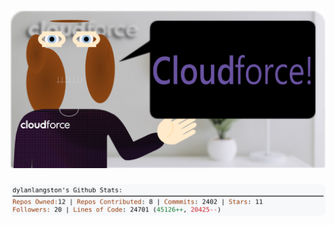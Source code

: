<!-- 
Version 3.0.76
Built Mon Sep 02 2024 05:19:18 GMT+0000 (Coordinated Universal Time)
-->

<h1 align="center">
  <a href="https://github.com/cf-dlangston/cf-dlangston/tree/master/src" title="Click to View Source">
    <picture width="100%" alt="Dylan">
      <source media="(prefers-color-scheme: dark)" srcset="dylan-dark.svg?version=3.0.76">
      <img src="dylan-light.svg?version=3.0.76" alt="Dylan">
    </picture>
  </a>
</h1>

<div align="center">
  <picture width="100%" alt="Profile Info and Stats">
    <source media="(prefers-color-scheme: dark)" srcset="stats-dark.svg?version=3.0.76">
    <img src="stats-light.svg?version=3.0.76" alt="Profile Info and Stats">
  </picture>
</div>
